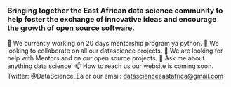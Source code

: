 ### Bringing together the East  African data science community to help foster the exchange of innovative ideas and encourage the growth of open source software.
🔭 We currently working on 20 days mentorship program ya python.
👯 We looking to collaborate on all our datascience projects.
🤔 We are looking for help with Mentors and on our open source projects.
💬 Ask me about anything data science.
📫 How to reach us our website is coming soon. Twitter: @DataScience_Ea or our email: datascienceeastafrica@gmail.com
<!--
**DataScienceEastAfrica/DataScienceEastAfrica** is a ✨ _special_ ✨ repository because its `README.md` (this file) appears on your GitHub profile.

Here are some ideas to get you started:

- 🔭 I’m currently working on ...
- 🌱 I’m currently learning ...
- 👯 I’m looking to collaborate on ...
- 🤔 I’m looking for help with ...
- 💬 Ask me about ...
- 📫 How to reach me: ...
- 😄 Pronouns: ...
- ⚡ Fun fact: ...
-->
